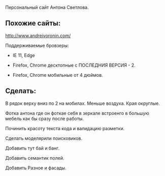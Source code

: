 Персональный сайт Антона Светлова.



Похожие сайты:
----
http://www.andreivoronin.com/

Поддерживаемые бровзеры:

- IE 11, Edge

- Firefox, Chrome десктопные с ПОСЛЕДНИЯ ВЕРСИЯ - 2.

- Firefox, Chrome мобильные от 4 дюймов.

Сделать:
---

В рядок верху вниз по 2 на мобилах. Меньше воздуха. Края округлые.

Фотка антона где он фоткае себя в зеркале встроенго в большую мебель как бы сразу после работы.

Починить красоту текста кода и валидацию разметки. 

Сделать моделярили поисковиков. 

Добавить тут бай и банг. 

Добавить семантик полей.

Добавить Разное и фасады.